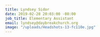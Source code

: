 ```yaml
---
title: Lyndsey Sidor
date: 2019-02-28 20:03:00 -08:00
job_title: Elementary Assistant
email: lyndsey@daybreakchurch.org
image: "/uploads/Headshots-13-fc110e.jpg"
---
```


